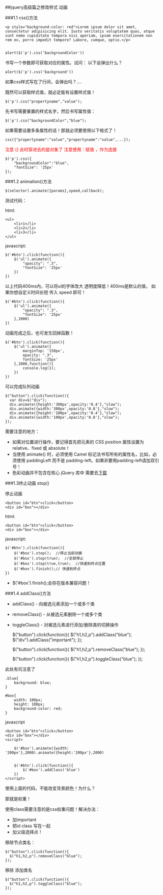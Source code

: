 ##jquery高级篇之修改样式 动画

###1.1 css()方法

	<p style="background-color: red">Lorem ipsum dolor sit amet, consectetur adipisicing elit. Iusto veritatis voluptatem quas, atque sunt nemo cupiditate tempora nisi aperiam, ipsam exercitationem non rem ex, porro impedit tempore? Labore, cumque, optio.</p>


	alert($('p').css('backgroundColor'))

书写一个参数即可获取对应的属性。试问： 以下会弹出什么？

	alert($('p').css('background'))

如果css样式写在了行间，会弹出吗？....

既然可以获取样式值，就必定能有设置样式值！

	$('p').css("propertyname","value");

先书写需要重置的样式名字，然后书写属性值：

	$('p').css("backgroundColor","blue");

如果需要设置多条属性的话！那就必须要使用以下格式了！

	css({"propertyname":"value","propertyname":"value",...});

<font color='red'>注意 {} 此时穿进去的是对象了 注意使用：赋值 ，作为连接</font>

	$('p').css({
		"backgroundColor":"blue",
		"fontSize": '25px'
	});

###1.2 animation()方法

	$(selector).animate({params},speed,callback);

测试代码：

html:

	<ul>
		<li>1</li>
		<li>2</li>
		<li>3</li>
	</ul>

javascript:

	$('#btn').click(function(){
		$('ul').animate({
			"opacity": ".3",
			"fontSize": '25px'
		})
	})
	
以上代码400ms内，可以将ul的字体改大 透明度降低！400ms是默认的值，
如果你想自定义时间长短 传入 speed 即可！
	
	$('#btn').click(function(){
		$('ul').animate({
			"opacity": ".3",
			"fontSize": '25px'
		},1000)
	})

动画完成之后，也可发生回掉函数！

	$('#btn').click(function(){
		$('ul').animate({
			marginTop: '150px',
			opacity: ".3",
			fontSize: '25px'
		},1000,function(){
			console.log(1);
		})
	})
	
可以完成队列动画
	
	$("button").click(function(){
	  var div=$("div");
	  div.animate({height:'300px',opacity:'0.4'},"slow");
	  div.animate({width:'300px',opacity:'0.8'},"slow");
	  div.animate({height:'100px',opacity:'0.4'},"slow");
	  div.animate({width:'100px',opacity:'0.8'},"slow");
	});
	
需要注意的地方：

- 如需对位置进行操作，要记得首先把元素的 CSS position 属性设置为 relative、fixed 或 absolute！
- 当使用 animate() 时，必须使用 Camel 标记法书写所有的属性名，比如，必须使用 paddingLeft 而不是 padding-left。如果非要用padding-left请加双引号！
- 色彩动画并不包含在核心 jQuery 库中 需要去[下载](http://plugins.jquery.com/color/)


###1.3终止动画 stop()

停止动画

	<button id="btn">click</button>
	<div id="box"></div>
	
html:

	<button id="btn">click</button>
	<div id="box"></div>

javascript:

	$('#btn').click(function(){
		$('#box').stop();  //停止当前动画
		$('#box').stop(true);  //全部停止
		$('#box').stop(true,true);  //快速到终点位置
		$('#box').finish();// 快速到终点
	})

- $('#box').finish();会存在版本兼容问题！

###1.4 addClass()方法

- addClass() - 向被选元素添加一个或多个类
- removeClass() - 从被选元素删除一个或多个类
- toggleClass() - 对被选元素进行添加/删除类的切换操作


	$("button").click(function(){
	  $("h1,h2,p").addClass("blue");
	  $("div").addClass("important");
	});
	
	$("button").click(function(){
	  $("h1,h2,p").removeClass("blue");
	});
	
	
	$("button").click(function(){
	  $("h1,h2,p").toggleClass("blue");
	});

此处有坑注意了


	.blue{
		background: blue;
	}

	#box{
		width: 100px;
		height: 100px;
		background-color: red;
	}
		
javascript

	<button id="btn">click</button>
	<div id="box"></div>
	<script>

		$('#box').animate({width: '200px'},2000).animate({height:'200px'},2000)


		$('#btn').click(function(){
			$('#box').addClass('blue')
		})
	</script>
	
使用上面的代码，不能改变背景颜色！为什么？

那就是权重！

使用class需要注意的是css权重问题！解决办法：

- 加important
- 把id class 写在一起
- 加父级选择点！

移除节点类名：

	$("button").click(function(){
	  $("h1,h2,p").removeClass("blue");
	});
	
移除 添加类名

	$("button").click(function(){
	  $("h1,h2,p").toggleClass("blue");
	});



